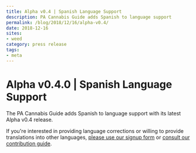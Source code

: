 ```yaml
---
title: Alpha v0.4 | Spanish Language Support
description: PA Cannabis Guide adds Spanish to language support
permalink: /blog/2018/12/16/alpha-v0.4/
date: 2018-12-16
sites:
- weed
category: press release
tags: 
- meta
---
```

<Ads />
<Referral />

# Alpha v0.4.0 | Spanish Language Support

The PA Cannabis Guide adds Spanish to language support with its latest Alpha v0.4 release. 

If you're interested in providing language corrections or willing to provide translations into other languages, [please use our signup form](/#looking-for-contributors) or [consult our contribution guide](/guide/#how-to-contribute).



